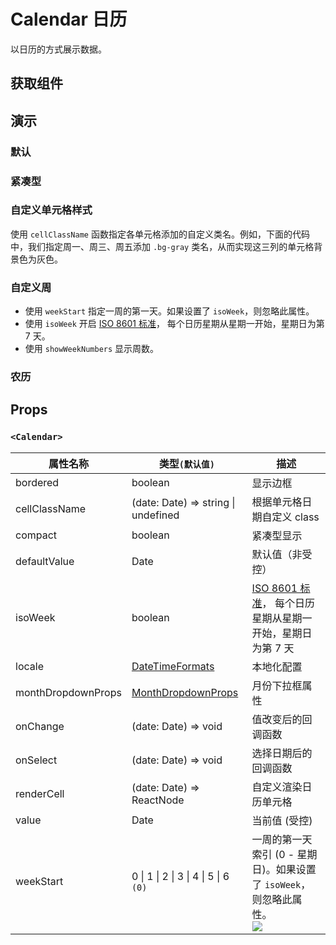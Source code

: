 # Calendar 日历

以日历的方式展示数据。

## 获取组件

<!--{include:<import-guide>}-->

## 演示

### 默认

<!--{include:`basic.md`}-->

### 紧凑型

<!--{include:`compact.md`}-->

### 自定义单元格样式

使用 `cellClassName` 函数指定各单元格添加的自定义类名。例如，下面的代码中，我们指定周一、周三、周五添加 `.bg-gray` 类名，从而实现这三列的单元格背景色为灰色。

<!--{include:`custom-cell.md`}-->

### 自定义周

<!--{include:`week-start.md`}-->

- 使用 `weekStart` 指定一周的第一天。如果设置了 `isoWeek`，则忽略此属性。
- 使用 `isoWeek` 开启 [ISO 8601 标准][ISO-8601]， 每个日历星期从星期一开始，星期日为第 7 天。
- 使用 `showWeekNumbers` 显示周数。

### 农历

<!--{include:`lunar.md`}-->

## Props

### `<Calendar>`

<!-- prettier-sort-markdown-table -->

| 属性名称           | 类型`(默认值)`                                       | 描述                                                                                |
| ------------------ | ---------------------------------------------------- | ----------------------------------------------------------------------------------- |
| bordered           | boolean                                              | 显示边框                                                                            |
| cellClassName      | (date: Date) => string \| undefined                  | 根据单元格日期自定义 class                                                          |
| compact            | boolean                                              | 紧凑型显示                                                                          |
| defaultValue       | Date                                                 | 默认值（非受控）                                                                    |
| isoWeek            | boolean                                              | [ISO 8601 标准][ISO-8601]， 每个日历星期从星期一开始，星期日为第 7 天               |
| locale             | [DateTimeFormats](/zh/guide/i18n/#date-time-formats) | 本地化配置                                                                          |
| monthDropdownProps | [MonthDropdownProps][month-dropdown-props]           | 月份下拉框属性                                                                      |
| onChange           | (date: Date) => void                                 | 值改变后的回调函数                                                                  |
| onSelect           | (date: Date) => void                                 | 选择日期后的回调函数                                                                |
| renderCell         | (date: Date) => ReactNode                            | 自定义渲染日历单元格                                                                |
| value              | Date                                                 | 当前值 (受控)                                                                       |
| weekStart          | 0 \| 1 \| 2 \| 3 \| 4 \| 5 \| 6 `(0)`                | 一周的第一天索引 (0 - 星期日)。如果设置了 `isoWeek`，则忽略此属性。<br/>![][5.62.0] |

<!--{include:(_common/types/month-dropdown-props.md)}-->

[month-dropdown-props]: #code-ts-month-dropdown-props-code
[ISO-8601]: https://en.wikipedia.org/wiki/ISO_week_date
[5.62.0]: https://img.shields.io/badge/>=-v5.62.0-blue
